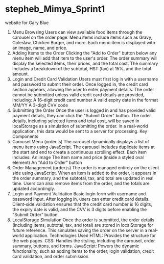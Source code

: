# stepheb_Mimya_Sprint1
website for Gary Blue

1. Menu Browsing
Users can view available food items through the carousel on the order page.
Menu items include items such as Gravy, Coleslaw, Chicken Burger, and more.
Each menu item is displayed with an image, name, and price.
2. Adding Items to the Order
Clicking the "Add to Order" button below any menu item will add that item to the user's order.
The order summary will display the selected items, their prices, and the total cost.
The summary includes a breakdown of the subtotal, HST (tax) at 15%, and the total amount.
3. Login and Credit Card Validation
Users must first log in with a username and password to submit their order.
Once logged in, the credit card section appears, allowing the user to enter payment details.
The order cannot be submitted unless valid credit card details are provided, including:
A 16-digit credit card number
A valid expiry date in the format MM/YY
A 3-digit CVV code
4. Submitting the Order
Once the user is logged in and has provided valid payment details, they can click the "Submit Order" button.
The order details, including selected items and total cost, will be saved in localStorage as a simulation of submitting the order.
In a real-world application, this data would be sent to a server for processing.
Key Components
1. Carousel Menu (order.js)
The carousel dynamically displays a list of menu items using JavaScript.
The carousel includes duplicate items at the start and end to create a continuous scrolling effect.
Each item includes:
An image
The item name and price (inside a styled oval element)
An "Add to Order" button
2. Order Management (order.js)
The order is managed entirely on the client side using JavaScript.
When an item is added to the order, it appears in the order summary, and the subtotal, tax, and total are updated in real time.
Users can also remove items from the order, and the totals are updated accordingly.
3. Login and Payment Validation
Basic login form with username and password input.
After logging in, users can enter credit card details.
Client-side validation ensures that the credit card number is 16 digits, the expiry date is valid, and the CVV is 3 digits before enabling the "Submit Order" button.
4. LocalStorage Simulation
Once the order is submitted, the order details (including items, subtotal, tax, and total) are stored in localStorage for future reference.
This simulates saving the order on the server in a real-world application.
Technologies Used
HTML: Provides the structure for the web pages.
CSS: Handles the styling, including the carousel, order summary, buttons, and forms.
JavaScript: Powers the dynamic functionality, such as adding items to the order, login validation, credit card validation, and order submission.
